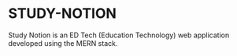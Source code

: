 # STUDY-NOTION
Study Notion is an ED Tech (Education Technology) web application developed using the MERN stack.
